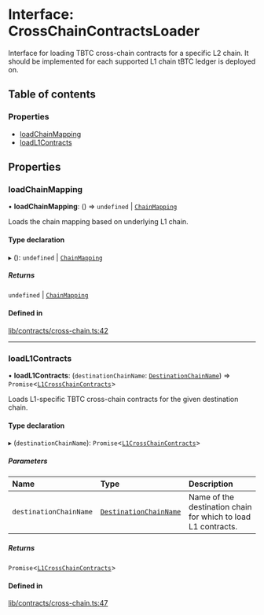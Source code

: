 # Interface: CrossChainContractsLoader

Interface for loading TBTC cross-chain contracts for a specific L2 chain.
It should be implemented for each supported L1 chain tBTC ledger is deployed
on.

## Table of contents

### Properties

- [loadChainMapping](CrossChainContractsLoader.md#loadchainmapping)
- [loadL1Contracts](CrossChainContractsLoader.md#loadl1contracts)

## Properties

### loadChainMapping

• **loadChainMapping**: () => `undefined` \| [`ChainMapping`](../README.md#chainmapping)

Loads the chain mapping based on underlying L1 chain.

#### Type declaration

▸ (): `undefined` \| [`ChainMapping`](../README.md#chainmapping)

##### Returns

`undefined` \| [`ChainMapping`](../README.md#chainmapping)

#### Defined in

[lib/contracts/cross-chain.ts:42](https://github.com/threshold-network/tbtc-v2/blob/ntt-typescript/typescript/src/lib/contracts/cross-chain.ts#L42)

___

### loadL1Contracts

• **loadL1Contracts**: (`destinationChainName`: [`DestinationChainName`](../README.md#destinationchainname)) => `Promise`\<[`L1CrossChainContracts`](../README.md#l1crosschaincontracts)\>

Loads L1-specific TBTC cross-chain contracts for the given destination chain.

#### Type declaration

▸ (`destinationChainName`): `Promise`\<[`L1CrossChainContracts`](../README.md#l1crosschaincontracts)\>

##### Parameters

| Name | Type | Description |
| :------ | :------ | :------ |
| `destinationChainName` | [`DestinationChainName`](../README.md#destinationchainname) | Name of the destination chain for which to load L1 contracts. |

##### Returns

`Promise`\<[`L1CrossChainContracts`](../README.md#l1crosschaincontracts)\>

#### Defined in

[lib/contracts/cross-chain.ts:47](https://github.com/threshold-network/tbtc-v2/blob/ntt-typescript/typescript/src/lib/contracts/cross-chain.ts#L47)

